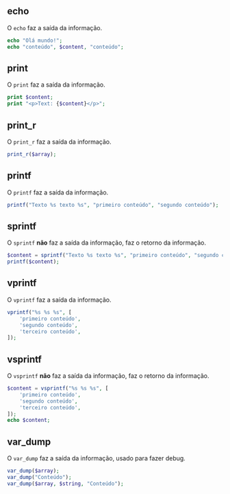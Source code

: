 ## echo
O `echo` faz a saída da informação.
```php
echo "Olá mundo!";
echo "conteúdo", $content, "conteúdo";
```

## print
O `print` faz a saída da informação.
```php
print $content;
print "<p>Text: {$content}</p>";
```

## print_r
O `print_r` faz a saída da informação.
```php
print_r($array);
```

## printf
O `printf` faz a saída da informação.
```php
printf("Texto %s texto %s", "primeiro conteúdo", "segundo conteúdo");
```

## sprintf
O `sprintf` **não** faz a saída da informação, faz o retorno da informação.
```php
$content = sprintf("Texto %s texto %s", "primeiro conteúdo", "segundo conteúdo");
printf($content);
```

## vprintf
O `vprintf` faz a saída da informação.
```php
vprintf("%s %s %s", [
	'primeiro conteúdo',
	'segundo conteúdo',
	'terceiro conteúdo',
]);
```

## vsprintf
O `vsprintf` **não** faz a saída da informação, faz o retorno da informação.
```php
$content = vsprintf("%s %s %s", [
	'primeiro conteúdo',
	'segundo conteúdo',
	'terceiro conteúdo',
]);
echo $content;
```

## var_dump
O `var_dump` faz a saída da informação, usado para fazer debug.
```php
var_dump($array);
var_dump("Conteúdo");
var_dump($array, $string, "Conteúdo");
```
<!--stackedit_data:
eyJoaXN0b3J5IjpbLTU5NTgwNjcwNywtMjY3OTY1NDU4LC0xNj
Y1NzU2NjA2XX0=
-->